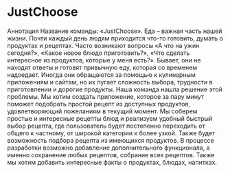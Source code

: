 # JustChoose
Аннотация
Название команды: «JustChoose».
Еда – важная часть нашей жизни. Почти каждый день людям приходится что-то готовить, думать о продуктах и рецептах. Часто возникают вопросы «А что на ужин сегодня?», «Какое новое блюдо приготовить?», «Что сделать интересное из продуктов, которые у меня есть?». Бывает, они не находят ответы и готовят привычную еду, которая со временем надоедает. Иногда они обращаются за помощью к кулинарным приложениям и сайтам, но их пугает сложность выбора, трудности в приготовлении и дорогие продукты. 
Наша команда нашла решение этой проблемы. Мы хотим создать приложение, которое за пару минут поможет подобрать простой рецепт из доступных продуктов, удовлетворяющий пожеланиям в текущий момент. Мы соберем простые и интересные рецепты блюд и реализуем удобный быстрый выбор рецепта, где пользователь будет постепенно переходить от общего к частному, от широкой категории к более узкой. Также будет возможность подбора рецепта из имеющихся продуктов. 
В процессе разработки возможно добавление дополнительного функционала, а именно сохранение любых рецептов, собрание всех рецептов. Также мы хотим добавить интересные факты о продуктах, блюдах, напитках. 

